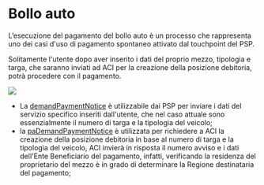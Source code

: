 # Bollo auto

L’esecuzione del pagamento del bollo auto è un processo che rappresenta uno dei casi d'uso di pagamento spontaneo attivato dal touchpoint del PSP.

Solitamente l'utente dopo aver inserito i dati del proprio mezzo, tipologia e targa, che saranno inviati ad ACI per la creazione della posizione debitoria, potrà procedere con il pagamento.

![](../../.gitbook/assets/nuovoModello4\_demand\_ENG.png)

* La [demandPaymentNotice](../../appendici/primitive.md#demandpaymentnotice) è utilizzabile dai PSP per inviare i dati del servizio specifico inseriti dall'utente, che nel caso attuale sono essenzialmente il numero di targa e la tipologia del veicolo;
* la [paDemandPaymentNotice](../../appendici/primitive.md#pademandpaymentnotice) è utilizzata per richiedere a ACI la creazione della posizione debitoria in base al numero di targa e la tipologia del veicolo, ACI invierà in risposta il numero avviso e i dati dell'Ente Beneficiario del pagamento, infatti, verificando la residenza del proprietario del mezzo è in grado di determinare la Regione destinataria del pagamento;
